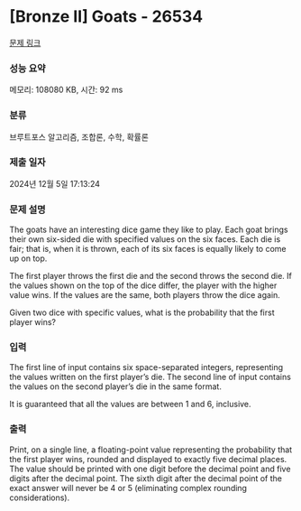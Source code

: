 # [Bronze II] Goats - 26534 

[문제 링크](https://www.acmicpc.net/problem/26534) 

### 성능 요약

메모리: 108080 KB, 시간: 92 ms

### 분류

브루트포스 알고리즘, 조합론, 수학, 확률론

### 제출 일자

2024년 12월 5일 17:13:24

### 문제 설명

<p>The goats have an interesting dice game they like to play. Each goat brings their own six-sided die with specified values on the six faces. Each die is fair; that is, when it is thrown, each of its six faces is equally likely to come up on top.</p>

<p>The first player throws the first die and the second throws the second die. If the values shown on the top of the dice differ, the player with the higher value wins. If the values are the same, both players throw the dice again.</p>

<p>Given two dice with specific values, what is the probability that the first player wins?</p>

### 입력 

 <p>The first line of input contains six space-separated integers, representing the values written on the first player’s die. The second line of input contains the values on the second player’s die in the same format.</p>

<p>It is guaranteed that all the values are between 1 and 6, inclusive.</p>

### 출력 

 <p>Print, on a single line, a floating-point value representing the probability that the first player wins, rounded and displayed to exactly five decimal places. The value should be printed with one digit before the decimal point and five digits after the decimal point. The sixth digit after the decimal point of the exact answer will never be 4 or 5 (eliminating complex rounding considerations).</p>

